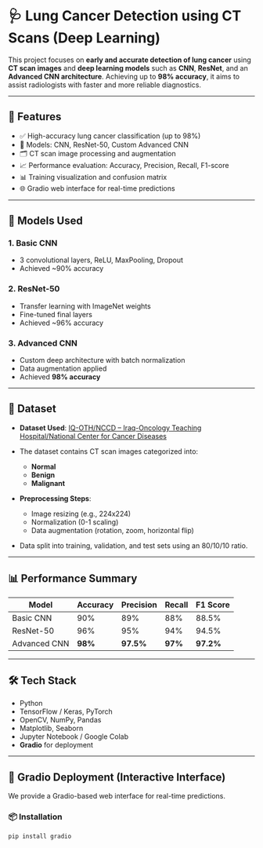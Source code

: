 # 🩺 Lung Cancer Detection using CT Scans (Deep Learning)

This project focuses on **early and accurate detection of lung cancer** using **CT scan images** and **deep learning models** such as **CNN**, **ResNet**, and an **Advanced CNN architecture**. Achieving up to **98% accuracy**, it aims to assist radiologists with faster and more reliable diagnostics.

---

## 📌 Features

- ✅ High-accuracy lung cancer classification (up to 98%)
- 🧠 Models: CNN, ResNet-50, Custom Advanced CNN
- 🗂️ CT scan image processing and augmentation
- 📈 Performance evaluation: Accuracy, Precision, Recall, F1-score
- 📊 Training visualization and confusion matrix
- 🌐 Gradio web interface for real-time predictions

---

## 🧠 Models Used

### 1. Basic CNN  
- 3 convolutional layers, ReLU, MaxPooling, Dropout  
- Achieved ~90% accuracy

### 2. ResNet-50  
- Transfer learning with ImageNet weights  
- Fine-tuned final layers  
- Achieved ~96% accuracy

### 3. Advanced CNN  
- Custom deep architecture with batch normalization  
- Data augmentation applied  
- Achieved **98% accuracy**

---

## 📁 Dataset

- **Dataset Used**: [IQ-OTH/NCCD – Iraq-Oncology Teaching Hospital/National Center for Cancer Diseases]([https://www.kaggle.com/datasets/andrewmvd/lung-cancer-dataset](https://www.kaggle.com/datasets/hamdallak/the-iqothnccd-lung-cancer-dataset))  
- The dataset contains CT scan images categorized into:
  - **Normal**
  - **Benign**
  - **Malignant**

- **Preprocessing Steps**:
  - Image resizing (e.g., 224x224)
  - Normalization (0-1 scaling)
  - Data augmentation (rotation, zoom, horizontal flip)

- Data split into training, validation, and test sets using an 80/10/10 ratio.

---

## 📊 Performance Summary

| Model         | Accuracy | Precision | Recall | F1 Score |
|---------------|----------|-----------|--------|----------|
| Basic CNN     | 90%      | 89%       | 88%    | 88.5%    |
| ResNet-50     | 96%      | 95%       | 94%    | 94.5%    |
| Advanced CNN  | **98%**  | **97.5%** | **97%**| **97.2%** |

---

## 🛠️ Tech Stack

- Python  
- TensorFlow / Keras, PyTorch  
- OpenCV, NumPy, Pandas  
- Matplotlib, Seaborn  
- Jupyter Notebook / Google Colab  
- **Gradio** for deployment

---

## 🚀 Gradio Deployment (Interactive Interface)

We provide a Gradio-based web interface for real-time predictions.

### 📦 Installation

```bash
pip install gradio
